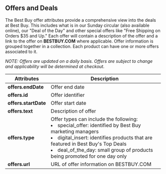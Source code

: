 ## Offers and Deals
The Best Buy offer attributes provide a comprehensive view into the deals at Best Buy. This includes what is in our Sunday circular (also available online), our "Deal of the Day" and other special offers like "Free Shipping on Orders $35 and Up." Each offer will contain a description of the offer and a link to the offer on **BESTBUY.COM** where applicable. Offer information is grouped together in a collection. Each product can have one or more offers associated to it.

*NOTE: Offers are updated on a daily basis. Offers are subject to change and applicability will be determined at checkout.*

Attributes | Description
---------- | -----------
**offers.endDate** | Offer end date
**offers.id** | Offer identifier
**offers.startDate** | Offer start date
**offers.text** | Description of offer 
**offers.type** | Offer types can include the following: <li>special_offer: identified by Best Buy marketing managers</li> <li>digital_insert: identifies products that are featured in Best Buy's Top Deals</li> <li>deal_of_the_day: small group of products being promoted for one day only</li>
**offers.url** | URL of offer information on BESTBUY.COM
